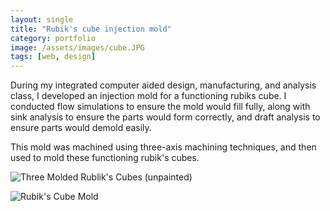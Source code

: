 ```yaml
---
layout: single
title: "Rubik's cube injection mold"
category: portfolio
image: /assets/images/cube.JPG
tags: [web, design]
---
```


During my integrated computer aided design, manufacturing, and analysis class, I developed an injection mold for a functioning rubiks cube. I conducted flow simulations to ensure the mold would fill fully, along with sink analysis to ensure the parts would form correctly, and draft analysis to ensure parts would demold easily. 

This mold was machined using three-axis machining techniques, and then used to mold these functioning rubik's cubes.

![Three Molded Rublik's Cubes (unpainted)](Cubes.png)

![Rubik's Cube Mold](cubeMold.png)